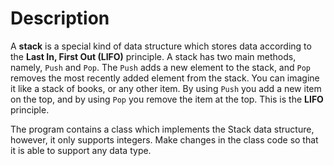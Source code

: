 # Description
A **stack** is a special kind of data structure which stores data according to the **Last In, First Out (LIFO)** principle. A stack has two main methods, namely, `Push` and `Pop`. The `Push` adds a new element to the stack, and `Pop` removes the most recently added element from the stack. You can imagine it like a stack of books, or any other item. By using `Push` you add a new item on the top, and by using `Pop` you remove the item at the top. This is the **LIFO** principle.

The program contains a class which implements the Stack data structure, however, it only supports integers. Make changes in the class code so that it is able to support any data type.
